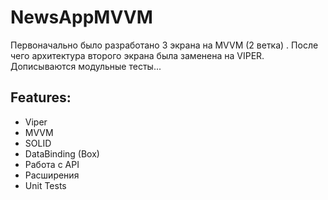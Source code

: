 # NewsAppMVVM
 
Первоначально было разработано 3 экрана на MVVM (2 ветка) . После чего архитектура второго экрана была заменена на VIPER. Дописываются модульные тесты...

## Features:

- Viper 
- MVVM
- SOLID
- DataBinding (Box)
- Работа с API
- Расширения
- Unit Tests
